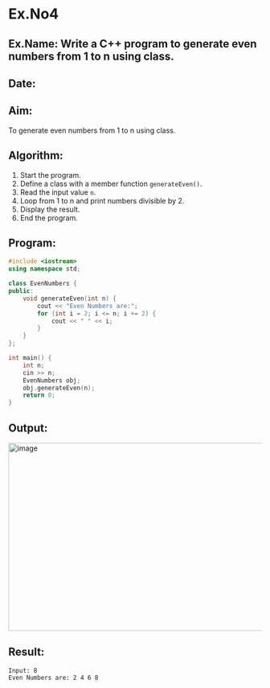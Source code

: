 # Ex.No4
## Ex.Name: Write a C++ program to generate even numbers from 1 to n using class.
## Date:

## Aim:
To generate even numbers from 1 to n using class.

## Algorithm:
1. Start the program.  
2. Define a class with a member function `generateEven()`.  
3. Read the input value `n`.  
4. Loop from 1 to n and print numbers divisible by 2.  
5. Display the result.  
6. End the program.  

## Program:
```cpp
#include <iostream>
using namespace std;

class EvenNumbers {
public:
    void generateEven(int n) {
        cout << "Even Numbers are:";
        for (int i = 2; i <= n; i += 2) {
            cout << " " << i;
        }
    }
};

int main() {
    int n;
    cin >> n;
    EvenNumbers obj;
    obj.generateEven(n);
    return 0;
}
```

## Output:
<img width="1192" height="374" alt="image" src="https://github.com/user-attachments/assets/736bc154-3176-480e-b57a-9561434d413d" />

## Result:
```
Input: 8
Even Numbers are: 2 4 6 8
```

